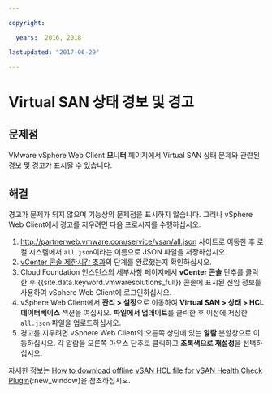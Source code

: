```yaml
---

copyright:

  years:  2016, 2018

lastupdated: "2017-06-29"

---
```


# Virtual SAN 상태 경보 및 경고

## 문제점
VMware vSphere Web Client **모니터** 페이지에서 Virtual SAN 상태 문제와 관련된 경보 및 경고가 표시될 수 있습니다.

## 해결
경고가 문제가 되지 않으며 기능상의 문제점을 표시하지 않습니다. 그러나 vSphere Web Client에서 경고를 지우려면
다음 프로시저를 수행하십시오.

1. http://partnerweb.vmware.com/service/vsan/all.json 사이트로 이동한 후 로컬 시스템에서 `all.json`이라는 이름으로 JSON 파일을 저장하십시오.
2. [vCenter 콘솔 제한시간 초과](trbl_timeout_vc_console.html)의 단계를 완료했는지 확인하십시오.
3. Cloud Foundation 인스턴스의 세부사항 페이지에서 **vCenter 콘솔** 단추를 클릭한 후 {{site.data.keyword.vmwaresolutions_full}} 콘솔에 표시된 신임 정보를 사용하여 vSphere Web Client에 로그인하십시오.
4. vSphere Web Client에서 **관리 > 설정**으로 이동하여 **Virtual SAN > 상태 > HCL 데이터베이스** 섹션을 여십시오. **파일에서 업데이트**를 클릭한 후 이전에 저장한 `all.json` 파일을 업로드하십시오.
5. 경고를 지우려면 vSphere Web Client의 오른쪽 상단에 있는 **알람** 분할창으로 이동하십시오. 각 알람을 오른쪽 마우스 단추로 클릭하고 **초록색으로 재설정**을 선택하십시오.

자세한 정보는 [How to download offline vSAN HCL file for vSAN Health Check Plugin](http://www.virtuallyghetto.com/2015/05/how-to-download-offline-vsan-hcl-file-for-vsan-health-check-plugin.html){:new_window}을 참조하십시오.
